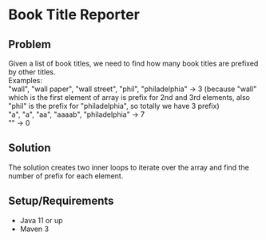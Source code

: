 # Book Title Reporter
## Problem
Given a list of book titles, we need to find how many book titles are prefixed by other titles. <br> 
Examples: <br>
"wall", "wall paper", "wall street", "phil", "philadelphia" -> 3 (because "wall" which is the first element of array is prefix for 2nd and 3rd elements, also "phil" is the prefix for "philadelphia", so totally we have 3 prefix) <br>
"a", "a", "aa", "aaaab", "philadelphia" -> 7 <br>
"" -> 0 <br>

## Solution 
The solution creates two inner loops to iterate over the array and find the number of prefix for each element.

## Setup/Requirements
* Java 11 or up
* Maven 3

